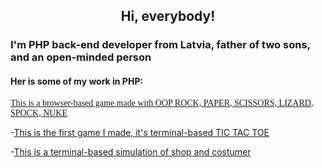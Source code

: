<h2 align="center">Hi, everybody!</2h>


### I'm PHP back-end developer from Latvia, father of two sons, and an open-minded person

#### Her is some of my work in PHP:

<p style="font-family:verdana" ><a href="https://github.com/artursBiezbardis/HomeWork2/tree/master/rps" >This is a browser-based game made with OOP ROCK, PAPER, SCISSORS, LIZARD, SPOCK, NUKE</a><p>

 -<a href="https://github.com/artursBiezbardis/homeWork/blob/master/Basics%20to%2019.09/array/tic-tac-toe!!.php">This is the first game I made, it's terminal-based TIC TAC TOE</a>
 
 -<a href="https://github.com/artursBiezbardis/HomeWork2/pull/2/commits/c346e2a5f77cef08884cf9348a90838ac63994a1.php">This is a terminal-based simulation of shop and costumer</a>
